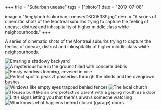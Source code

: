 +++
title = "Suburban unease"
tags = ["photo"]
date = "2019-07-08"

image = "/img/photo/suburban-unease/DSC05389.jpg"
desc = "A series of cinematic shots of the Montreal suburbs trying to capture the feeling of unease, distrust and inhospitality of higher middle class white neighbourhoods."
+++

A series of cinematic shots of the Montreal suburbs trying to capture the feeling of unease, distrust and inhospitality of higher middle class white neighbourhoods.

![Entering a shadowy backyard](/img/photo/suburban-unease/DSC05389.jpg "Entering a shadowy backyard")
![A mysterious hole in the ground filled with concrete debris](/img/photo/suburban-unease/DSC05373.jpg "A mysterious hole in the ground filled with concrete debris")
![Empty windows looming, covered in vine](/img/photo/suburban-unease/DSC05369.jpg "Empty windows looming, covered in vine")
![Perfect spot to peak at passerbys through the blinds and the overgrown bushes](/img/photo/suburban-unease/DSC05387.jpg "Perfect spot to peak at passerbys through the blinds and the overgrown bushes")
![Windows like empty eyes trapped behind fences](/img/photo/suburban-unease/DSC05368.jpg "Windows like empty eyes trapped behind fences")
![The local church](/img/photo/suburban-unease/DSC05374.jpg "The local church")
![Houses built like an overprotective parent with a gaping mouth as a door](/img/photo/suburban-unease/DSC05383.jpg "Houses built like an overprotective parent with a gaping mouth as a door")
![Little signs letting you that there's always someone watching](/img/photo/suburban-unease/DSC05386.jpg "Little signs letting you that there's always someone watching")
![Who knows what happens behind closed (garage) doors](/img/photo/suburban-unease/DSC05384.jpg "Who knows what happens behind closed (garage) doors")
